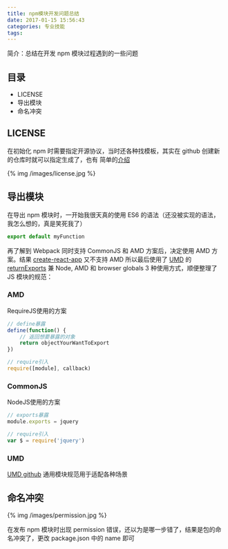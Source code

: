 ```yaml
---
title: npm模块开发问题总结
date: 2017-01-15 15:56:43
categories: 专业技能
tags:
---
```

简介：总结在开发 npm 模块过程遇到的一些问题
<!-- more -->

## 目录
* LICENSE
* 导出模块
* 命名冲突

## LICENSE
在初始化 npm 时需要指定开源协议，当时还各种找模板，其实在 github 创建新的仓库时就可以指定生成了，也有 简单的[介绍](http://choosealicense.com/)

{% img /images/license.jpg %}

## 导出模块
在导出 npm 模块时，一开始我很天真的使用 ES6 的语法（还没被实现的语法，我怎么想的，真是笑死我了）
```javascript
export default myFunction
```

再了解到 Webpack 同时支持 CommonJS 和 AMD 方案后，决定使用 AMD 方案。结果 [create-react-app](https://github.com/facebookincubator/create-react-app) 又不支持 AMD 所以最后使用了 [UMD](https://github.com/umdjs/umd) 的 [returnExports](https://github.com/umdjs/umd/blob/master/templates/returnExports.js) 兼 Node, AMD 和 browser globals 3 种使用方式，顺便整理了 JS 模块的规范：

### AMD
RequireJS使用的方案
```javascript
// define暴露
define(function() {
    // 返回想要暴露的对象
    return objectYourWantToExport
})

// require引入
require([module], callback)
```

### CommonJS
NodeJS使用的方案
```javascript
// exports暴露
module.exports = jquery

// require引入
var $ = require('jquery')
```

### UMD
[UMD github](https://github.com/umdjs/umd) 通用模块规范用于适配各种场景

## 命名冲突
{% img /images/permission.jpg %}

在发布 npm 模块时出现 permission 错误，还以为是哪一步错了，结果是包的命名冲突了，更改 package.json 中的 name 即可